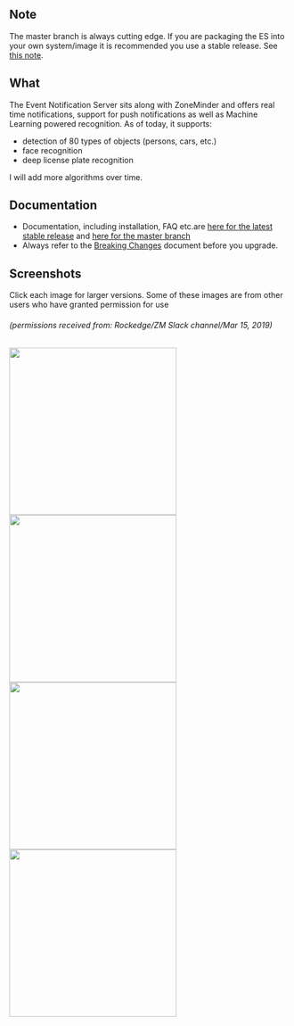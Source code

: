 
Note
-----
The master branch is always cutting edge. If you are packaging the ES into your own system/image it is recommended you use a stable release. See [this note](https://zmeventnotification.readthedocs.io/en/latest/guides/install.html#installation-of-the-event-server-es).


What
----
The Event Notification Server sits along with ZoneMinder and offers real time notifications, support for push notifications as well as Machine Learning powered recognition.
As of today, it supports:
* detection of 80 types of objects (persons, cars, etc.) 
* face recognition
* deep license plate recognition

I will add more algorithms over time.

Documentation
-------------
- Documentation, including installation, FAQ etc.are [here for the latest stable release](https://zmeventnotification.readthedocs.io/en/stable/guides/install.html) and [here for the master branch](https://zmeventnotification.readthedocs.io/en/latest/guides/index.html)
- Always refer to the [Breaking Changes](https://zmeventnotification.readthedocs.io/en/latest/guides/breaking.html) document before you upgrade.


Screenshots
------------

Click each image for larger versions. Some of these images are from other users who have granted permission for use
###### (permissions received from: Rockedge/ZM Slack channel/Mar 15, 2019)

<img src="https://github.com/pliablepixels/zmeventnotification/blob/master/screenshots/person_face.jpg" width="300px" /> <img src="https://github.com/pliablepixels/zmeventnotification/blob/master/screenshots/delivery.jpg" width="300px" /> <img src="https://github.com/pliablepixels/zmeventnotification/blob/master/screenshots/car.jpg" width="300px" /> <img src="https://github.com/pliablepixels/zmeventnotification/blob/master/screenshots/alpr.jpg" width="300px" />
